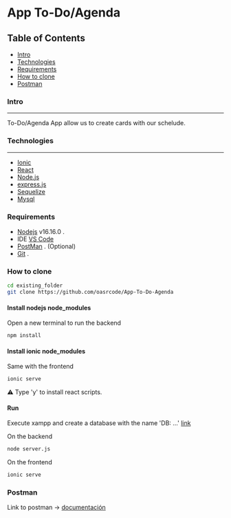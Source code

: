 # App To-Do/Agenda

## Table of Contents
 - [Intro](#intro)
 - [Technologies](#technologies)
 - [Requirements](#requirements)
 - [How to clone](#how-to-clone)
 - [Postman](#postman)


### Intro
***
To-Do/Agenda App allow us to create cards with our schelude.

### Technologies
***
* [Ionic](https://ionic.io/)
* [React](https://es.reactjs.org/)
* [Node.js](https://nodejs.org/es/)
* [express.js](https://expressjs.com/es/)
* [Sequelize](https://sequelize.org/)
* [Mysql](https://www.mysql.com/)

### Requirements

- [Nodejs](https://nodejs.org/es/download/) v16.16.0 .
- IDE [VS Code](https://code.visualstudio.com/download)
- [PostMan](https://www.postman.com/downloads/) . (Optional)
- [Git](https://git-scm.com/downloads) .

### How to clone

```bash
cd existing_folder
git clone https://github.com/oasrcode/App-To-Do-Agenda

```
#### Install nodejs node_modules

Open a new terminal to run the backend

```bash
npm install

```
#### Install ionic node_modules

Same with the frontend

```bash
ionic serve

```
 :warning: Type 'y' to install react scripts.
#### Run

Execute xampp and create a database with the name 'DB: ...' [link](https://github.com/oasrcode/App-To-Do-Agenda/blob/main/AgendaApp-backend/app/config/db.config.js)

On the backend

```bash
node server.js

```
On the frontend
```bash
ionic serve

```
### Postman

Link to postman -> [documentación](https://www.postman.com/restless-firefly-229974/workspace/oasrcode/documentation/20512831-53234c34-ccfa-4941-8ee1-0ce41650c803)
